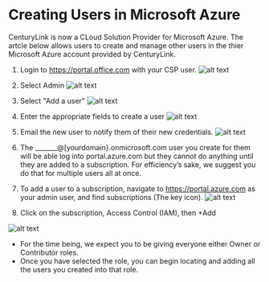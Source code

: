 

# Creating Users in Microsoft Azure
CenturyLink is now a CLoud Solution Provider for Microsoft Azure. The artcle below allows users to create and manage other users in the thier Microsoft Azure account provided by CenturyLink. 

1. Login to https://portal.office.com with your CSP user.
![alt text](https://github.com/CenturyLinkCloud/cint-documentation/blob/master/kb_for_users/user.png?raw=true "Logo Title Text 1")

1. Select Admin 
![alt text](https://github.com/CenturyLinkCloud/cint-documentation/blob/master/kb_for_users/user2.png?raw=true)


1. Select "Add a user"
![alt text](https://github.com/CenturyLinkCloud/cint-documentation/blob/master/kb_for_users/user3.png?raw=true)


1. Enter the appropriate fields to create a user
![alt text](https://github.com/CenturyLinkCloud/cint-documentation/blob/master/kb_for_users/user4.png?raw=true)


1. Email the new user to notify them of their new credentials.
![alt text](https://github.com/CenturyLinkCloud/cint-documentation/blob/master/kb_for_users/user5.png?raw=true)


1. The _______@[yourdomain}.onmicrosoft.com user you create for them will be able log into portal.azure.com but they cannot do anything until they are added to a subscription. For efficiency’s sake, we suggest you do that for multiple users all at once.


1. To add a user to a subscription, navigate to https://portal.azure.com as your admin user, and find subscriptions (The key icon).
![alt text](https://github.com/CenturyLinkCloud/cint-documentation/blob/master/kb_for_users/AccessControl1.png?raw=true)


1. Click on the subscription, Access Control (IAM), then +Add 

![alt text](https://github.com/CenturyLinkCloud/cint-documentation/blob/master/kb_for_users/AccessControl2.png?raw=true)

* For the time being, we expect you to be giving everyone either Owner or Contributor roles.
* Once you have selected the role, you can begin locating and adding all the users you created into that role. 



